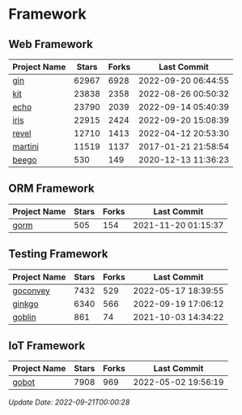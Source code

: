 # Framework

## Web Framework
| Project Name | Stars | Forks | Last Commit |
| ------------ | ----- | ----- | ----------- |
| [gin](https://github.com/gin-gonic/gin) | 62967 | 6928 | 2022-09-20 06:44:55 |
| [kit](https://github.com/go-kit/kit) | 23838 | 2358 | 2022-08-26 00:50:32 |
| [echo](https://github.com/labstack/echo) | 23790 | 2039 | 2022-09-14 05:40:39 |
| [iris](https://github.com/kataras/iris) | 22915 | 2424 | 2022-09-20 15:08:39 |
| [revel](https://github.com/revel/revel) | 12710 | 1413 | 2022-04-12 20:53:30 |
| [martini](https://github.com/go-martini/martini) | 11519 | 1137 | 2017-01-21 21:58:54 |
| [beego](https://github.com/astaxie/beego) | 530 | 149 | 2020-12-13 11:36:23 |

## ORM Framework
| Project Name | Stars | Forks | Last Commit |
| ------------ | ----- | ----- | ----------- |
| [gorm](https://github.com/jinzhu/gorm) | 505 | 154 | 2021-11-20 01:15:37 |

## Testing Framework
| Project Name | Stars | Forks | Last Commit |
| ------------ | ----- | ----- | ----------- |
| [goconvey](https://github.com/smartystreets/goconvey) | 7432 | 529 | 2022-05-17 18:39:55 |
| [ginkgo](https://github.com/onsi/ginkgo) | 6340 | 566 | 2022-09-19 17:06:12 |
| [goblin](https://github.com/franela/goblin) | 861 | 74 | 2021-10-03 14:34:22 |

## IoT Framework
| Project Name | Stars | Forks | Last Commit |
| ------------ | ----- | ----- | ----------- |
| [gobot](https://github.com/hybridgroup/gobot) | 7908 | 969 | 2022-05-02 19:56:19 |

*Update Date: 2022-09-21T00:00:28*